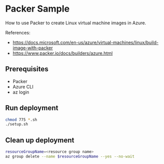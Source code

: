 # Packer Sample

How to use Packer to create Linux virtual machine images in Azure.

References:

* <https://docs.microsoft.com/en-us/azure/virtual-machines/linux/build-image-with-packer>
* <https://www.packer.io/docs/builders/azure.html>

## Prerequisites

* Packer
* Azure CLI
* az login

## Run deployment

```sh
chmod 775 *.sh
./setup.sh
```

## Clean up deployment

```sh
resourceGroupName=<resource group name>
az group delete --name $resourceGroupName --yes --no-wait
```

